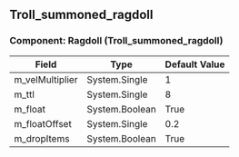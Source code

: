 ## Troll_summoned_ragdoll

### Component: Ragdoll (Troll_summoned_ragdoll)

|Field|Type|Default Value|
|-----|----|-------------|
|m_velMultiplier|System.Single|1|
|m_ttl|System.Single|8|
|m_float|System.Boolean|True|
|m_floatOffset|System.Single|0.2|
|m_dropItems|System.Boolean|True|

